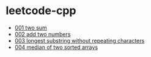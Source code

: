 # leetcode-cpp

- [001 two sum](./001)
- [002 add two numbers](./002)
- [003 longest substring without repeating characters](./003)
- [004 median of two sorted arrays](./004)
